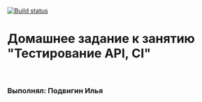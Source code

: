 [![Build status](https://ci.appveyor.com/api/projects/status/77gc4y3o5k33nr2y/branch/main?svg=true)](https://ci.appveyor.com/project/Elias-Grail/api-ci/branch/main)

# Домашнее задание к занятию "Тестирование API, CI"

<br>

### Выполнял: Подвигин Илья